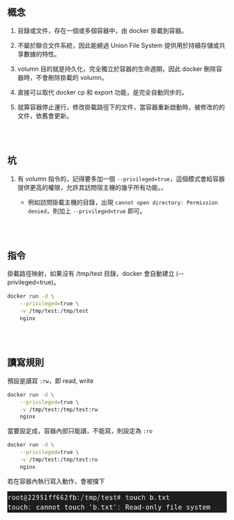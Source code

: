 ## 概念

1. 目錄或文件，存在一個或多個容器中，由 docker 掛載到容器。

2. 不屬於聯合文件系統，因此能繞過 Union File System 提供用於持續存儲或共享數據的特性。

3. volumn 目的就是持久化，完全獨立於容器的生命週期，因此 docker 刪除容器時，不會刪除掛載的 volumn。

4. 直接可以取代 docker cp 和 export 功能，是完全自動同步的。

5. 就算容器停止運行，修改掛載路徑下的文件，當容器重新啟動時，被修改的的文件，依舊會更新。

<br/>

<br/>

## 坑

1. 有 volumn 指令的，記得要多加一個 `--privileged=true`，這個模式會給容器提供更高的權限，允許其訪問宿主機的幾乎所有功能。。

    * 例如訪問掛載主機的目錄，出現 `cannot open directory: Permission denied`，則加上 `--privileged=true` 即可。


<br/>

<br/>

## 指令

掛載路徑映射，如果沒有 /tmp/test 目錄，docker 會自動建立 (--privileged=true)。

```sh
docker run -d \
    --privileged=true \
    -v /tmp/test:/tmp/test
    nginx
```

<br/>

<br/>

## 讀寫規則

預設是讀寫 `:rw`，即 read, write

```sh
docker run -d \
    --privileged=true \
    -v /tmp/test:/tmp/test:rw
    nginx
```

當要設定成，容器內部只能讀，不能寫，則設定為 `:ro`

```sh
docker run -d \
    --privileged=true \
    -v /tmp/test:/tmp/test:ro
    nginx
```

若在容器內執行寫入動作，會被擋下

<img src='../_image/Snipaste_2024-11-05_17-21-06.png'>